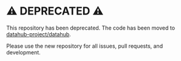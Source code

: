 # ⚠️ DEPRECATED ⚠️

This repository has been deprecated. The code has been moved to [datahub-project/datahub](https://github.com/datahub-project/datahub).

Please use the new repository for all issues, pull requests, and development.
